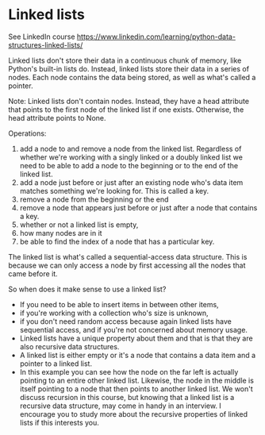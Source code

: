 # Linked lists

See LinkedIn course https://www.linkedin.com/learning/python-data-structures-linked-lists/

Linked lists don't store their data in a continuous chunk of memory,
like Python's built-in lists do.
Instead, linked lists store their data in a series of nodes.
Each node contains the data being stored, as well as what's called a pointer.

Note: Linked lists don't contain nodes.
Instead, they have a head attribute that points to the first node of the linked list if one exists.
Otherwise, the head attribute points to None.

Operations:
1. add a node to and remove a node from the linked list.
Regardless of whether we're working with a singly linked or a doubly linked list
we need to be able to add a node to the beginning or to the end of the linked list.
2. add a node just before or just after an existing node who's data item matches something we're looking for.
This is called a key.
3. remove a node from the beginning or the end
4. remove a node that appears just before or just after a node that contains a key.
5. whether or not a linked list is empty,
6. how many nodes are in it
7. be able to find the index of a node that has a particular key.

The linked list is what's called a sequential-access data structure.
This is because we can only access a node by first accessing all the nodes that came before it.

So when does it make sense to use a linked list?
 - If you need to be able to insert items in between other items,
 - if you're working with a collection who's size is unknown,
 - if you don't need random access because again linked lists have sequential access,
and if you're not concerned about memory usage.
 - Linked lists have a unique property about them and that is that they are also recursive data structures.
 - A linked list is either empty or it's a node that contains a data item and a pointer to a linked list.
 - In this example you can see how the node on the far left is actually pointing to an entire other linked list. Likewise, the node in the middle is itself pointing to a node that then points to another linked list. We won't discuss recursion in this course, but knowing that a linked list is a recursive data structure, may come in handy in an interview. I encourage you to study more about the recursive properties of linked lists if this interests you.

